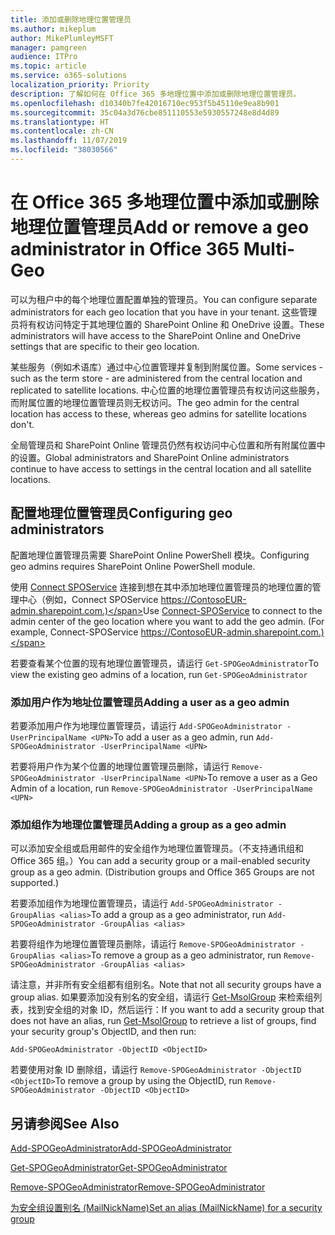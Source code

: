 ```yaml
---
title: 添加或删除地理位置管理员
ms.author: mikeplum
author: MikePlumleyMSFT
manager: pamgreen
audience: ITPro
ms.topic: article
ms.service: o365-solutions
localization_priority: Priority
description: 了解如何在 Office 365 多地理位置中添加或删除地理位置管理员。
ms.openlocfilehash: d10340b7fe42016710ec953f5b45110e9ea8b901
ms.sourcegitcommit: 35c04a3d76cbe851110553e5930557248e8d4d89
ms.translationtype: HT
ms.contentlocale: zh-CN
ms.lasthandoff: 11/07/2019
ms.locfileid: "38030566"
---
```

# <a name="add-or-remove-a-geo-administrator-in-office-365-multi-geo"></a><span data-ttu-id="1e842-103">在 Office 365 多地理位置中添加或删除地理位置管理员</span><span class="sxs-lookup"><span data-stu-id="1e842-103">Add or remove a geo administrator in Office 365 Multi-Geo</span></span>

<span data-ttu-id="1e842-104">可以为租户中的每个地理位置配置单独的管理员。</span><span class="sxs-lookup"><span data-stu-id="1e842-104">You can configure separate administrators for each geo location that you have in your tenant.</span></span> <span data-ttu-id="1e842-105">这些管理员将有权访问特定于其地理位置的 SharePoint Online 和 OneDrive 设置。</span><span class="sxs-lookup"><span data-stu-id="1e842-105">These administrators will have access to the SharePoint Online and OneDrive settings that are specific to their geo location.</span></span>

<span data-ttu-id="1e842-106">某些服务（例如术语库）通过中心位置管理并复制到附属位置。</span><span class="sxs-lookup"><span data-stu-id="1e842-106">Some services - such as the term store - are administered from the central location and replicated to satellite locations.</span></span> <span data-ttu-id="1e842-107">中心位置的地理位置管理员有权访问这些服务，而附属位置的地理位置管理员则无权访问。</span><span class="sxs-lookup"><span data-stu-id="1e842-107">The geo admin for the central location has access to these, whereas geo admins for satellite locations don't.</span></span>

<span data-ttu-id="1e842-108">全局管理员和 SharePoint Online 管理员仍然有权访问中心位置和所有附属位置中的设置。</span><span class="sxs-lookup"><span data-stu-id="1e842-108">Global administrators and SharePoint Online administrators continue to have access to settings in the central location and all satellite locations.</span></span>

## <a name="configuring-geo-administrators"></a><span data-ttu-id="1e842-109">配置地理位置管理员</span><span class="sxs-lookup"><span data-stu-id="1e842-109">Configuring geo administrators</span></span>

<span data-ttu-id="1e842-110">配置地理位置管理员需要 SharePoint Online PowerShell 模块。</span><span class="sxs-lookup"><span data-stu-id="1e842-110">Configuring geo admins requires SharePoint Online PowerShell module.</span></span>

<span data-ttu-id="1e842-111">使用 [Connect SPOService](https://docs.microsoft.com/powershell/module/sharepoint-online/Connect-SPOService) 连接到想在其中添加地理位置管理员的地理位置的管理中心（例如，Connect SPOService  https://ContosoEUR-admin.sharepoint.com.)</span><span class="sxs-lookup"><span data-stu-id="1e842-111">Use [Connect-SPOService](https://docs.microsoft.com/powershell/module/sharepoint-online/Connect-SPOService) to connect to the admin center of the geo location where you want to add the geo admin. (For example, Connect-SPOService  https://ContosoEUR-admin.sharepoint.com.)</span></span>

<span data-ttu-id="1e842-112">若要查看某个位置的现有地理位置管理员，请运行 `Get-SPOGeoAdministrator`</span><span class="sxs-lookup"><span data-stu-id="1e842-112">To view the existing geo admins of a location, run `Get-SPOGeoAdministrator`</span></span>

### <a name="adding-a-user-as-a-geo-admin"></a><span data-ttu-id="1e842-113">添加用户作为地址位置管理员</span><span class="sxs-lookup"><span data-stu-id="1e842-113">Adding a user as a geo admin</span></span>

<span data-ttu-id="1e842-114">若要添加用户作为地理位置管理员，请运行 `Add-SPOGeoAdministrator -UserPrincipalName <UPN>`</span><span class="sxs-lookup"><span data-stu-id="1e842-114">To add a user as a geo admin, run `Add-SPOGeoAdministrator -UserPrincipalName <UPN>`</span></span>

<span data-ttu-id="1e842-115">若要将用户作为某个位置的地理位置管理员删除，请运行  `Remove-SPOGeoAdministrator -UserPrincipalName <UPN>`</span><span class="sxs-lookup"><span data-stu-id="1e842-115">To remove a user as a Geo Admin of a location, run  `Remove-SPOGeoAdministrator -UserPrincipalName <UPN>`</span></span>

### <a name="adding-a-group-as-a-geo-admin"></a><span data-ttu-id="1e842-116">添加组作为地理位置管理员</span><span class="sxs-lookup"><span data-stu-id="1e842-116">Adding a group as a geo admin</span></span>

<span data-ttu-id="1e842-117">可以添加安全组或启用邮件的安全组作为地理位置管理员。（不支持通讯组和 Office 365 组。）</span><span class="sxs-lookup"><span data-stu-id="1e842-117">You can add a security group or a mail-enabled security group as a geo admin. (Distribution groups and Office 365 Groups are not supported.)</span></span>

<span data-ttu-id="1e842-118">若要添加组作为地理位置管理员，请运行 `Add-SPOGeoAdministrator -GroupAlias <alias>`</span><span class="sxs-lookup"><span data-stu-id="1e842-118">To add a group as a geo administrator, run `Add-SPOGeoAdministrator -GroupAlias <alias>`</span></span>

<span data-ttu-id="1e842-119">若要将组作为地理位置管理员删除，请运行 `Remove-SPOGeoAdministrator -GroupAlias <alias>`</span><span class="sxs-lookup"><span data-stu-id="1e842-119">To remove a group as a geo administrator, run `Remove-SPOGeoAdministrator -GroupAlias <alias>`</span></span>

<span data-ttu-id="1e842-120">请注意，并非所有安全组都有组别名。</span><span class="sxs-lookup"><span data-stu-id="1e842-120">Note that not all security groups have a group alias.</span></span> <span data-ttu-id="1e842-121">如果要添加没有别名的安全组，请运行 [Get-MsolGroup](https://docs.microsoft.com/powershell/module/msonline/get-msolgroup) 来检索组列表，找到安全组的对象 ID，然后运行：</span><span class="sxs-lookup"><span data-stu-id="1e842-121">If you want to add a security group that does not have an alias, run [Get-MsolGroup](https://docs.microsoft.com/powershell/module/msonline/get-msolgroup) to retrieve a list of groups, find your security group's ObjectID, and then run:</span></span>

`Add-SPOGeoAdministrator -ObjectID <ObjectID>`

<span data-ttu-id="1e842-122">若要使用对象 ID 删除组，请运行 `Remove-SPOGeoAdministrator -ObjectID <ObjectID>`</span><span class="sxs-lookup"><span data-stu-id="1e842-122">To remove a group by using the ObjectID, run `Remove-SPOGeoAdministrator -ObjectID <ObjectID>`</span></span>

## <a name="see-also"></a><span data-ttu-id="1e842-123">另请参阅</span><span class="sxs-lookup"><span data-stu-id="1e842-123">See Also</span></span>

[<span data-ttu-id="1e842-124">Add-SPOGeoAdministrator</span><span class="sxs-lookup"><span data-stu-id="1e842-124">Add-SPOGeoAdministrator</span></span>](https://docs.microsoft.com/powershell/module/sharepoint-online/add-spogeoadministrator)

[<span data-ttu-id="1e842-125">Get-SPOGeoAdministrator</span><span class="sxs-lookup"><span data-stu-id="1e842-125">Get-SPOGeoAdministrator</span></span>](https://docs.microsoft.com/powershell/module/sharepoint-online/get-spogeoadministrator)

[<span data-ttu-id="1e842-126">Remove-SPOGeoAdministrator</span><span class="sxs-lookup"><span data-stu-id="1e842-126">Remove-SPOGeoAdministrator</span></span>](https://docs.microsoft.com/powershell/module/sharepoint-online/remove-spogeoadministrator)

[<span data-ttu-id="1e842-127">为安全组设置别名 (MailNickName)</span><span class="sxs-lookup"><span data-stu-id="1e842-127">Set an alias (MailNickName) for a security group</span></span>](https://docs.microsoft.com/powershell/module/azuread/set-azureadgroup)